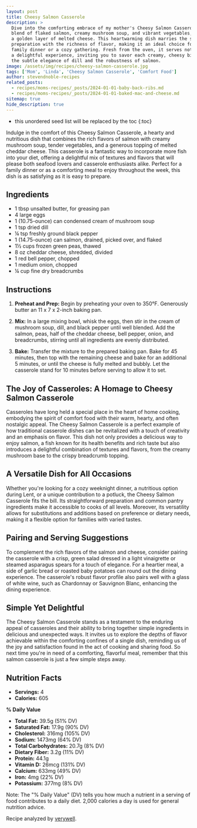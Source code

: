 ```yaml
---
layout: post
title: Cheesy Salmon Casserole
description: >
  Dive into the comforting embrace of my mother's Cheesy Salmon Casserole, a harmonious
  blend of flaked salmon, creamy mushroom soup, and vibrant vegetables, all crowned with
  a golden layer of melted cheese. This heartwarming dish marries the simplicity of
  preparation with the richness of flavor, making it an ideal choice for a nourishing
  family dinner or a cozy gathering. Fresh from the oven, it serves not just a meal but
  a delightful experience, inviting you to savor each creamy, cheesy bite infused with
  the subtle elegance of dill and the robustness of salmon.
image: /assets/img/recipes/cheesy-salmon-casserole.jpg
tags: ['Mom', 'Linda', 'Cheesy Salmon Casserole', 'Comfort Food']
author: stevendnoble-recipes
related_posts:
  - recipes/moms-recipes/_posts/2024-01-01-baby-back-ribs.md
  - recipes/moms-recipes/_posts/2024-01-01-baked-mac-and-cheese.md
sitemap: true
hide_description: true
---
```


* this unordered seed list will be replaced by the toc
{:toc}

Indulge in the comfort of this Cheesy Salmon Casserole, a hearty and nutritious dish that combines the rich flavors of salmon with creamy mushroom soup, tender vegetables, and a generous topping of melted cheddar cheese. This casserole is a fantastic way to incorporate more fish into your diet, offering a delightful mix of textures and flavors that will please both seafood lovers and casserole enthusiasts alike. Perfect for a family dinner or as a comforting meal to enjoy throughout the week, this dish is as satisfying as it is easy to prepare.

## Ingredients

* 1 tbsp unsalted butter, for greasing pan
* 4 large eggs
* 1 (10.75-ounce) can condensed cream of mushroom soup
* 1 tsp dried dill
* ¼ tsp freshly ground black pepper
* 1 (14.75-ounce) can salmon, drained, picked over, and flaked
* 1½ cups frozen green peas, thawed
* 8 oz cheddar cheese, shredded, divided
* 1 red bell pepper, chopped
* 1 medium onion, chopped
* ¼ cup fine dry breadcrumbs

## Instructions

1. **Preheat and Prep:** Begin by preheating your oven to 350°F. Generously butter an 11 x 7 x 2-inch baking pan.

2. **Mix:** In a large mixing bowl, whisk the eggs, then stir in the cream of mushroom soup, dill, and black pepper until well blended. Add the salmon, peas, half of the cheddar cheese, bell pepper, onion, and breadcrumbs, stirring until all ingredients are evenly distributed.

3. **Bake:** Transfer the mixture to the prepared baking pan. Bake for 45 minutes, then top with the remaining cheese and bake for an additional 5 minutes, or until the cheese is fully melted and bubbly. Let the casserole stand for 10 minutes before serving to allow it to set.

## The Joy of Casseroles: A Homage to Cheesy Salmon Casserole

Casseroles have long held a special place in the heart of home cooking, embodying the spirit of comfort food with their warm, hearty, and often nostalgic appeal. The Cheesy Salmon Casserole is a perfect example of how traditional casserole dishes can be revitalized with a touch of creativity and an emphasis on flavor. This dish not only provides a delicious way to enjoy salmon, a fish known for its health benefits and rich taste but also introduces a delightful combination of textures and flavors, from the creamy mushroom base to the crispy breadcrumb topping.

## A Versatile Dish for All Occasions

Whether you're looking for a cozy weeknight dinner, a nutritious option during Lent, or a unique contribution to a potluck, the Cheesy Salmon Casserole fits the bill. Its straightforward preparation and common pantry ingredients make it accessible to cooks of all levels. Moreover, its versatility allows for substitutions and additions based on preference or dietary needs, making it a flexible option for families with varied tastes.

## Pairing and Serving Suggestions

To complement the rich flavors of the salmon and cheese, consider pairing the casserole with a crisp, green salad dressed in a light vinaigrette or steamed asparagus spears for a touch of elegance. For a heartier meal, a side of garlic bread or roasted baby potatoes can round out the dining experience. The casserole's robust flavor profile also pairs well with a glass of white wine, such as Chardonnay or Sauvignon Blanc, enhancing the dining experience.

## Simple Yet Delightful

The Cheesy Salmon Casserole stands as a testament to the enduring appeal of casseroles and their ability to bring together simple ingredients in delicious and unexpected ways. It invites us to explore the depths of flavor achievable within the comforting confines of a single dish, reminding us of the joy and satisfaction found in the act of cooking and sharing food. So next time you're in need of a comforting, flavorful meal, remember that this salmon casserole is just a few simple steps away.

## Nutrition Facts

* **Servings:** 4
* **Calories:** 605

**% Daily Value**

* **Total Fat:** 39.5g (51% DV)
* **Saturated Fat:** 17.9g (90% DV)
* **Cholesterol:** 316mg (105% DV)
* **Sodium:** 1473mg (64% DV)
* **Total Carbohydrates:** 20.7g (8% DV)
* **Dietary Fiber:** 3.2g (11% DV)
* **Protein:** 44.1g
* **Vitamin D:** 26mcg (131% DV)
* **Calcium:** 633mg (49% DV)
* **Iron:** 4mg (22% DV)
* **Potassium:** 377mg (8% DV)

Note: The "% Daily Value" (DV) tells you how much a nutrient in a serving of food contributes to a daily diet. 2,000 calories a day is used for general nutrition advice.

Recipe analyzed by <a href="https://www.verywellfit.com/recipe-nutrition-analyzer-4157076" target="_blank">verywell</a>.

<script type="application/ld+json">
{
  "@context": "http://schema.org",
  "@type": "Recipe",
  "name": "Cheesy Salmon Casserole",
  "image": "cheesy-salmon-casserole.jpg",
  "author": {
    "@type": "Person",
    "name": "Steven D Noble"
  },
  "description": "A hearty and nutritious casserole combining salmon, creamy mushroom soup, vegetables, and melted cheddar cheese.",
  "prepTime": "PT15M",
  "cookTime": "PT50M",
  "totalTime": "PT1H5M",
  "recipeYield": "4 servings",
  "recipeCategory": "Main Course",
  "recipeCuisine": "American",
  "recipeIngredient": [
    "1 tbsp unsalted butter",
    "4 large eggs",
    "1 (10.75-ounce) can condensed cream of mushroom soup",
    "1 tsp dried dill",
    "¼ tsp freshly ground black pepper",
    "1 (14.75-ounce) can salmon",
    "1½ cups frozen green peas",
    "8oz cheddar cheese",
    "1 red bell pepper",
    "1 medium onion",
    "¼ cup fine dry breadcrumbs"
  ],
  "recipeInstructions": [
    {
      "@type": "HowToStep",
      "text": "Preheat oven to 350°F and butter an 11 x 7 x 2-inch baking pan."
    },
    {
      "@type": "HowToStep",
      "text": "Whisk eggs and stir in soup, dill, and pepper. Add salmon, peas, half the cheese, bell pepper, onion, and breadcrumbs."
    },
    {
      "@type": "HowToStep",
      "text": "Bake for 45 minutes, top with remaining cheese, and bake for another 5 minutes."
    }
  ],
  "nutrition": {
    "@type": "NutritionInformation",
    "calories": "605",
    "fatContent": "39.5g",
    "saturatedFatContent": "17.9g",
    "cholesterolContent": "316mg",
    "sodiumContent": "1473mg",
    "carbohydrateContent": "20.7g",
    "fiberContent": "3.2g",
    "sugarContent": "6.8g",
    "proteinContent": "44.1g"
  }
}
</script>
